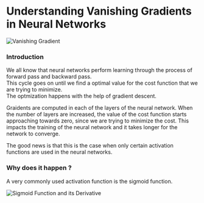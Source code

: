 # Understanding Vanishing Gradients in Neural Networks

![Vanishing Gradient](https://i.stack.imgur.com/YUlyb.jpg)

### Introduction

We all know that neural networks perform learning through the process of forward pass and backward pass.<br> 
This cycle goes on until we find a optimal value for the cost function that we are trying to minimize. <br>
The optmization happens with the help of gradient descent.<br>

Graidents are computed in each of the layers of the neural network. When the number of layers are increased, the value of the cost function starts approaching towards zero, since we are trying to minimize the cost.
This impacts the training of the neural network and it takes longer for the network to converge.

The good news is that this is the case when only certain activation functions are used in the neural networks.

### Why does it happen ?

A very commonly used activation function is the sigmoid function.

![Sigmoid Function and its Derivative](https://miro.medium.com/max/1000/1*6A3A_rt4YmumHusvTvVTxw.png)
